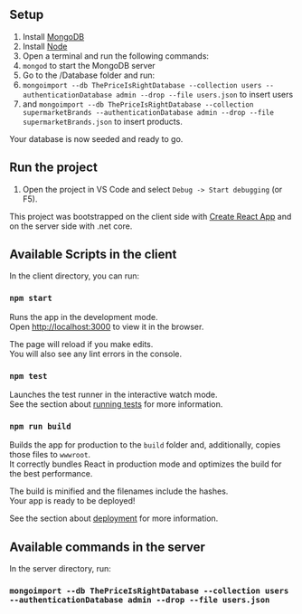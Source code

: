 ## Setup

1. Install [MongoDB](https://docs.mongodb.com/manual/administration/install-community/)
2. Install [Node](https://nodejs.org/en/)
3. Open a terminal and run the following commands:
4. `mongod` to start the MongoDB server
5. Go to the /Database folder and run:
6. `mongoimport --db ThePriceIsRightDatabase --collection users --authenticationDatabase admin --drop --file users.json` to insert users
7. and `mongoimport --db ThePriceIsRightDatabase --collection supermarketBrands --authenticationDatabase admin --drop --file supermarketBrands.json` to insert products.

Your database is now seeded and ready to go.

## Run the project

1. Open the project in VS Code and select `Debug -> Start debugging` (or F5).

This project was bootstrapped on the client side with [Create React App](https://github.com/facebook/create-react-app) and on the server side with .net core.

## Available Scripts in the client

In the client directory, you can run:

### `npm start`

Runs the app in the development mode.<br>
Open [http://localhost:3000](http://localhost:3000) to view it in the browser.

The page will reload if you make edits.<br>
You will also see any lint errors in the console.

### `npm test`

Launches the test runner in the interactive watch mode.<br>
See the section about [running tests](https://facebook.github.io/create-react-app/docs/running-tests) for more information.

### `npm run build`

Builds the app for production to the `build` folder and, additionally, copies those files to `wwwroot`.<br>
It correctly bundles React in production mode and optimizes the build for the best performance.

The build is minified and the filenames include the hashes.<br>
Your app is ready to be deployed!

See the section about [deployment](https://facebook.github.io/create-react-app/docs/deployment) for more information.


## Available commands in the server

In the server directory, run:

### `mongoimport --db ThePriceIsRightDatabase --collection users --authenticationDatabase admin --drop --file users.json`